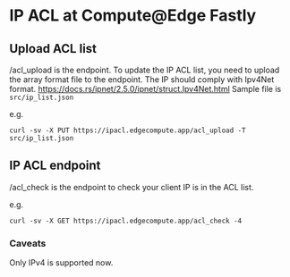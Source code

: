 # IP ACL at Compute@Edge Fastly

## Upload ACL list
/acl_upload is the endpoint. To update the IP ACL list, you need to upload the array format file to the endpoint. The IP should comply with Ipv4Net format. https://docs.rs/ipnet/2.5.0/ipnet/struct.Ipv4Net.html Sample file is `src/ip_list.json`

e.g.

```
curl -sv -X PUT https://ipacl.edgecompute.app/acl_upload -T src/ip_list.json
```

## IP ACL endpoint
/acl_check is the endpoint to check your client IP is in the ACL list.

e.g.

```
curl -sv -X GET https://ipacl.edgecompute.app/acl_check -4
```

### Caveats
Only IPv4 is supported now.
